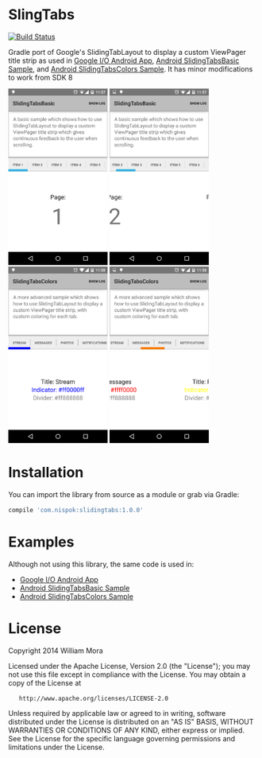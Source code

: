 # SlingTabs
[![Build Status](https://travis-ci.org/nispok/slidingtabs.svg?branch=master)](https://travis-ci.org/nispok/slidingtabs)

Gradle port of Google's SlidingTabLayout to display a custom ViewPager title strip as used in
[Google I/O Android App](https://github.com/google/iosched),
[Android SlidingTabsBasic Sample](https://github.com/googlesamples/android-SlidingTabsBasic/), and
[Android SlidingTabsColors Sample](https://github.com/googlesamples/android-SlidingTabsColors/). It
has minor modifications to work from SDK 8

<img src="./art/screenshot_1.png" style="width: 200px; height: 355px" />
<img src="./art/screenshot_2.png" style="width: 200px; height: 355px" />
<img src="./art/screenshot_3.png" style="width: 200px; height: 355px" />
<img src="./art/screenshot_4.png" style="width: 200px; height: 355px" />

# Installation
You can import the library from source as a module or grab via Gradle:

 ```groovy
 compile 'com.nispok:slidingtabs:1.0.0'
 ```

# Examples
Although not using this library, the same code is used in:
* [Google I/O Android App](https://github.com/google/iosched)
* [Android SlidingTabsBasic Sample](https://github.com/googlesamples/android-SlidingTabsBasic/)
* [Android SlidingTabsColors Sample](https://github.com/googlesamples/android-SlidingTabsColors/)

# License
   Copyright 2014 William Mora

   Licensed under the Apache License, Version 2.0 (the "License");
   you may not use this file except in compliance with the License.
   You may obtain a copy of the License at

       http://www.apache.org/licenses/LICENSE-2.0

   Unless required by applicable law or agreed to in writing, software
   distributed under the License is distributed on an "AS IS" BASIS,
   WITHOUT WARRANTIES OR CONDITIONS OF ANY KIND, either express or implied.
   See the License for the specific language governing permissions and
   limitations under the License.